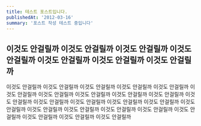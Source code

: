 ```yaml
---
title: 테스트 포스트입니다.
publishedAt: '2012-03-16'
summary: '포스트 작성 테스트 중입니다'
---
```


이것도 안걸릴까
이것도 안걸릴까
이것도 안걸릴까
이것도 안걸릴까
이것도 안걸릴까
이것도 안걸릴까
이것도 안걸릴까
-----------
이것도 안걸릴까
이것도 안걸릴까
이것도 안걸릴까
이것도 안걸릴까
이것도 안걸릴까
이것도 안걸릴까
이것도 안걸릴까
이것도 안걸릴까
이것도 안걸릴까
이것도 안걸릴까
이것도 안걸릴까
이것도 안걸릴까
이것도 안걸릴까
이것도 안걸릴까
이것도 안걸릴까
이것도 안걸릴까
이것도 안걸릴까
이것도 안걸릴까
이것도 안걸릴까
이것도 안걸릴까
이것도 안걸릴까
이것도 안걸릴까
이것도 안걸릴까
이것도 안걸릴까